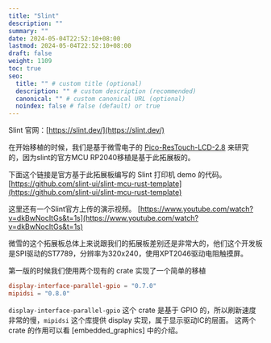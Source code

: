 ```yaml
---
title: "Slint"
description: ""
summary: ""
date: 2024-05-04T22:52:10+08:00
lastmod: 2024-05-04T22:52:10+08:00
draft: false
weight: 1109
toc: true
seo:
  title: "" # custom title (optional)
  description: "" # custom description (recommended)
  canonical: "" # custom canonical URL (optional)
  noindex: false # false (default) or true
---
```


Slint 官网：[https://slint.dev/](https://slint.dev/)

在开始移植的时候，我们是基于微雪电子的 [Pico-ResTouch-LCD-2.8](https://www.waveshare.net/wiki/Pico-ResTouch-LCD-2.8) 来研究的，因为slint的官方MCU RP2040移植是基于此拓展板的。

下面这个链接是官方基于此拓展板编写的 Slint 打印机 demo 的代码。
[https://github.com/slint-ui/slint-mcu-rust-template](https://github.com/slint-ui/slint-mcu-rust-template)

这里还有一个Slint官方上传的演示视频。
[https://www.youtube.com/watch?v=dkBwNocItGs&t=1s](https://www.youtube.com/watch?v=dkBwNocItGs&t=1s)

微雪的这个拓展板总体上来说跟我们的拓展板差别还是非常大的，他们这个开发板是SPI驱动的ST7789，分辨率为320x240，使用XPT2046驱动电阻触摸屏。

第一版的时候我们使用两个现有的 crate 实现了一个简单的移植
```toml
display-interface-parallel-gpio = "0.7.0"
mipidsi = "0.8.0"
```

`display-interface-parallel-gpio` 这个 crate 是基于 GPIO 的，所以刷新速度非常的慢，`mipidsi` 这个库提供 display 实现，属于显示驱动IC的层面。 这两个 crate 的作用可以看 [embedded_graphics] 中的介绍。